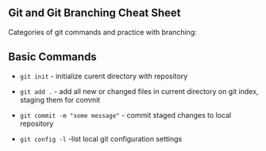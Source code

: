 ## Git and Git Branching Cheat Sheet

Categories of git commands and practice with branching:

## Basic Commands
* `git init` - initialize curent directory with repository

* `git add .` - add all new or changed files in current directory on git index, staging them for commit

* `git commit -m "some message"` - commit staged changes to local repository

* `git config -l` -list local git configuration settings
